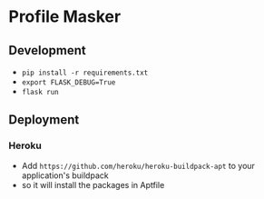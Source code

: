 # Profile Masker

## Development
- `pip install -r requirements.txt`
- `export FLASK_DEBUG=True`
- `flask run`

## Deployment

### Heroku
- Add `https://github.com/heroku/heroku-buildpack-apt` to your application's buildpack
- so it will install the packages in Aptfile

